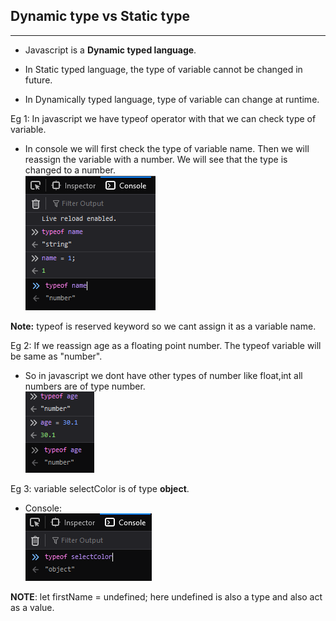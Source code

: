 ## Dynamic type vs Static type 
***
* Javascript is a **Dynamic typed language**.

* In Static typed language, the type of variable cannot be changed in future.
* In Dynamically typed language, type of variable can change at runtime.

Eg 1: In javascript we have typeof operator with that we can check type of variable.  
* In console we will first check the type of variable name. Then we will reassign the variable with a number. We will see that the type is changed to a number.  
  ![plot](https://github.com/RaghavKachhawaha9/javascript_beginner/blob/main/08_dynamic_typing/img/typeof.PNG) 

**Note:** typeof is reserved keyword so we cant assign it as a variable name.

Eg 2: If we reassign age as a floating point number. The typeof variable will be same as "number".  
* So in javascript we dont have other types of number like float,int all numbers are of type number.  
![plot](https://github.com/RaghavKachhawaha9/javascript_beginner/blob/main/08_dynamic_typing/img/number.PNG)  

Eg 3: variable selectColor is of type **object**.
* Console:  
  ![plot](https://github.com/RaghavKachhawaha9/javascript_beginner/blob/main/08_dynamic_typing/img/null.PNG)


**NOTE**: let firstName = undefined; here undefined is also a type and also act as a value.
